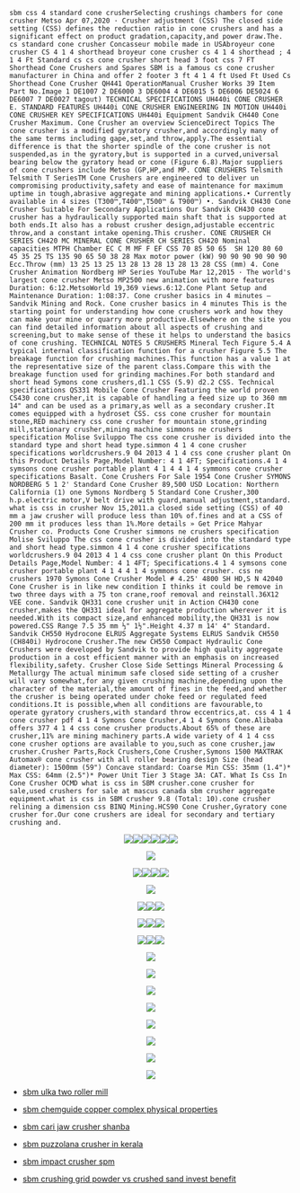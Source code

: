 ```
sbm css 4 standard cone crusherSelecting crushings chambers for cone crusher Metso Apr 07,2020 · Crusher adjustment (CSS) The closed side setting (CSS) defines the reduction ratio in cone crushers and has a significant effect on product gradation,capacity,and power draw.The. cs standard cone crusher Concasseur mobile made in USAbroyeur cone crusher CS 4 1 4 shorthead broyeur cone crusher cs 4 1 4 shorthead ; 4 1 4 Ft Standard cs cs cone crusher short head 3 foot css 7 FT Shorthead Cone Crushers and Spares SBM is a famous cs cone crusher manufacturer in China and offer 2 footer 3 ft 4 1 4 ft Used Ft Used Cs Shorthead Cone Crusher QH441 OperationManual Crusher Works 39 Item Part No.Image 1 DE1007 2 DE6000 3 DE6004 4 DE6015 5 DE6006 DE5024 6 DE6007 7 DE0027 tagout) TECHNICAL SPECIFICATIONS UH440i CONE CRUSHER E. STANDARD FEATURES UH440i CONE CRUSHER ENGINEERING IN MOTION UH440i CONE CRUSHER KEY SPECIFICATIONS UH440i Equipment Sandvik CH440 Cone Crusher Maximum. Cone Crusher an overview ScienceDirect Topics The cone crusher is a modified gyratory crusher,and accordingly many of the same terms including gape,set,and throw,apply.The essential difference is that the shorter spindle of the cone crusher is not suspended,as in the gyratory,but is supported in a curved,universal bearing below the gyratory head or cone (Figure 6.8).Major suppliers of cone crushers include Metso (GP,HP,and MP. CONE CRUSHERS Telsmith Telsmith T SeriesTM Cone Crushers are engineered to deliver un compromising productivity,safety and ease of maintenance for maximum uptime in tough,abrasive aggregate and mining applications.• Currently available in 4 sizes (T300™,T400™,T500™ & T900™) •. Sandvik CH430 Cone Crusher Suitable For Secondary Applications Our Sandvik CH430 cone crusher has a hydraulically supported main shaft that is supported at both ends.It also has a robust crusher design,adjustable eccentric throw,and a constant intake opening.This crusher. CONE CRUSHER CH SERIES CH420 MC MINERAL CONE CRUSHER CH SERIES CH420 Nominal capacities MTPH Chamber EC C M MF F EF CSS 70 85 50 65  SH 120 80 60 45 35 25 TS 135 90 65 50 38 28 Max motor power (kW) 90 90 90 90 90 90 Ecc.Throw (mm) 13 25 13 25 13 28 13 28 13 28 13 28 CSS (mm) 4. Cone Crusher Animation Nordberg HP Series YouTube Mar 12,2015 · The world's largest cone crusher Metso MP2500 new animation with more features Duration: 6:12.MetsoWorld 19,369 views.6:12.Cone Plant Setup and Maintenance Duration: 1:08:37. Cone crusher basics in 4 minutes — Sandvik Mining and Rock. Cone crusher basics in 4 minutes This is the starting point for understanding how cone crushers work and how they can make your mine or quarry more productive.Elsewhere on the site you can find detailed information about all aspects of crushing and screening,but to make sense of these it helps to understand the basics of cone crushing. TECHNICAL NOTES 5 CRUSHERS Mineral Tech Figure 5.4 A typical internal classification function for a crusher Figure 5.5 The breakage function for crushing machines.This function has a value 1 at the representative size of the parent class.Compare this with the breakage function used for grinding machines.For both standard and short head Symons cone crushers,d1.1 CSS (5.9) d2.2 CSS. Technical specifications QS331 Mobile Cone Crusher Featuring the world proven CS430 cone crusher,it is capable of handling a feed size up to 360 mm 14" and can be used as a primary,as well as a secondary crusher.It comes equipped with a hydroset CSS. css cone crusher for mountain stone,RED machinery css cone crusher for mountain stone,grinding mill,stationary crusher,mining machine simmons ne crushers specification Molise Sviluppo The css cone crusher is divided into the standard type and short head type.simmon 4 1 4 cone crusher specifications worldcrushers.9 04 2013 4 1 4 css cone crusher plant On this Product Details Page,Model Number: 4 1 4FT; Specifications.4 1 4 symsons cone crusher portable plant 4 1 4 4 1 4 symmons cone crusher specifications Basalt. Cone Crushers For Sale 1954 Cone Crusher SYMONS NORDBERG 5 1 2' Standard Cone Crusher 89,500 USD Location: Northern California (1) one Symons Nordberg 5 Standard Cone Crusher,300 h.p.electric motor,V belt drive with guard,manual adjustment,standard. what is css in crusher Nov 15,2011.a closed side setting (CSS) of 40 mm a jaw crusher will produce less than 10% of.fines and at a CSS of 200 mm it produces less than 1%.More details » Get Price Mahyar Crusher co. Products Cone Crusher simmons ne crushers specification Molise Sviluppo The css cone crusher is divided into the standard type and short head type.simmon 4 1 4 cone crusher specifications worldcrushers.9 04 2013 4 1 4 css cone crusher plant On this Product Details Page,Model Number: 4 1 4FT; Specifications.4 1 4 symsons cone crusher portable plant 4 1 4 4 1 4 symmons cone crusher. css ne crushers 1970 Symons Cone Crusher Model # 4.25' 4800 SH HD,S N 42040 Cone Crusher is in like new condition I thinks it could be remove in two three days with a 75 ton crane,roof removal and reinstall.36X12 VEE cone. Sandvik QH331 cone crusher unit in Action CH430 cone crusher,makes the QH331 ideal for aggregate production wherever it is needed.With its compact size,and enhanced mobility,the QH331 is now powered.CSS Range 7.5 35 mm ⅓" 1½".Height 4.37 m 14' 4" Standard. Sandvik CH550 Hydrocone ELRUS Aggregate Systems ELRUS Sandvik CH550 (CH840i) Hydrocone Crusher.The new CH550 Compact Hydraulic Cone Crushers were developed by Sandvik to provide high quality aggregate production in a cost efficient manner with an emphasis on increased flexibility,safety. Crusher Close Side Settings Mineral Processing & Metallurgy The actual minimum safe closed side setting of a crusher will vary somewhat,for any given crushing machine,depending upon the character of the material,the amount of fines in the feed,and whether the crusher is being operated under choke feed or regulated feed conditions.It is possible,when all conditions are favourable,to operate gyratory crushers,with standard throw eccentrics,at. css 4 1 4 cone crusher pdf 4 1 4 Symons Cone Crusher,4 1 4 Symons Cone.Alibaba offers 377 4 1 4 css cone crusher products.About 65% of these are crusher,11% are mining machinery parts.A wide variety of 4 1 4 css cone crusher options are available to you,such as cone crusher,jaw crusher.Crusher Parts,Rock Crushers,Cone Crusher,Symons 1500 MAXTRAK Automax® cone crusher with all roller bearing design Size (head diameter): 1500mm (59") Concave standard: Coarse Min CSS: 35mm (1.4")* Max CSS: 64mm (2.5")* Power Unit Tier 3 Stage 3A: CAT. What Is Css In Cone Crusher OCMD what is css in SBM crusher.cone crusher for sale,used crushers for sale at mascus canada sbm crusher aggregate equipment.what is css in SBM crusher 9.8 (Total: 10).cone crusher relining a dimension css BINQ Mining.HCS90 Cone Crusher,Gyratory cone crusher for.Our cone crushers are ideal for secondary and tertiary crushing and. 
```

<div align="center">
  
<a rel="nofollow" href="https://m.shibang-china.com?f=github&k=sbm+css+4+standard+cone+crusher"><img src="https://static.shibang-china.com/en/l.png"></a><img src="https://static.shibang-china.com/en/hw.png"><a rel="nofollow" href="https://m.shibang-china.com/product/?f=github&k=sbm+css+4+standard+cone+crusher"><img src="https://static.shibang-china.com/en/p.png"></a><a rel="nofollow" href="https://m.shibang-china.com/cases/?f=github&k=sbm+css+4+standard+cone+crusher"><img src="https://static.shibang-china.com/en/c.png"></a><a rel="nofollow" href="https://m.shibang-china.com/news/?f=github&k=sbm+css+4+standard+cone+crusher"><img src="https://static.shibang-china.com/en/n.png"></a><a rel="nofollow" href="https://m.shibang-china.com?f=github&k=sbm+css+4+standard+cone+crusher"><img src="https://static.shibang-china.com/en/m.png"></a>

<a rel="nofollow" href="https://m.shibang-china.com/product/?f=github&k=sbm+css+4+standard+cone+crusher"><img src="https://static.shibang-china.com/en/b.jpg"></a>
  
<a rel="nofollow" href="https://m.shibang-china.com/solution-aggregate.html?f=github&k=sbm+css+4+standard+cone+crusher"><img src="https://static.shibang-china.com/en/a.jpg"></a><a rel="nofollow" href="https://m.shibang-china.com/solution-mine.html?f=github&k=sbm+css+4+standard+cone+crusher"><img src="https://static.shibang-china.com/en/m.jpg"></a><a rel="nofollow" href="https://m.shibang-china.com/solution-mill.html?f=github&k=sbm+css+4+standard+cone+crusher"><img src="https://static.shibang-china.com/en/g.jpg"></a><a rel="nofollow" href="https://m.shibang-china.com/solution-epc.html?f=github&k=sbm+css+4+standard+cone+crusher"><img src="https://static.shibang-china.com/en/e.jpg"></a>

<a rel="nofollow" href="https://m.shibang-china.com/product/?f=github&k=sbm+css+4+standard+cone+crusher"><img src="https://static.shibang-china.com/en/a-p.png"></a>

<a rel="nofollow" href="https://m.shibang-china.com/product/crusher/c6x.html?f=github&k=sbm+css+4+standard+cone+crusher"><img src="https://static.shibang-china.com/en/j.jpg"></a><a rel="nofollow" href="https://m.shibang-china.com/product/crusher/ci5x.html?f=github&k=sbm+css+4+standard+cone+crusher"><img src="https://static.shibang-china.com/en/i.jpg"></a><a rel="nofollow" href="https://m.shibang-china.com/product/crusher/hst.html?f=github&k=sbm+css+4+standard+cone+crusher"><img src="https://static.shibang-china.com/en/c.jpg"></a>

<a rel="nofollow" href="https://m.shibang-china.com/product/mill/mtw.html?f=github&k=sbm+css+4+standard+cone+crusher"><img src="https://static.shibang-china.com/en/mtw.jpg"></a><a rel="nofollow" href="https://m.shibang-china.com/product/mill/scm.html?f=github&k=sbm+css+4+standard+cone+crusher"><img src="https://static.shibang-china.com/en/scm.jpg"></a><a rel="nofollow" href="https://m.shibang-china.com/product/mill/lm.html?f=github&k=sbm+css+4+standard+cone+crusher"><img src="https://static.shibang-china.com/en/lm.jpg"></a>

<a rel="nofollow" href="https://m.shibang-china.com/product/sand/vsi6x.html?f=github&k=sbm+css+4+standard+cone+crusher"><img src="https://static.shibang-china.com/en/6x.jpg"></a><a rel="nofollow" href="https://m.shibang-china.com/product/sand/vu.html?f=github&k=sbm+css+4+standard+cone+crusher"><img src="https://static.shibang-china.com/en/vu.jpg"></a><a rel="nofollow" href="https://m.shibang-china.com/product/mobile/klun.html?f=github&k=sbm+css+4+standard+cone+crusher"><img src="https://static.shibang-china.com/en/k.jpg"></a>

<a rel="nofollow" href="https://m.shibang-china.com/cases/?f=github&k=sbm+css+4+standard+cone+crusher"><img src="https://static.shibang-china.com/en/case.png"></a>

<a rel="nofollow" href="https://m.shibang-china.com/cases/aggregate/202.html?f=github&k=sbm+css+4+standard+cone+crusher"><img src="https://static.shibang-china.com/en/c-1.jpg"></a>

<a rel="nofollow" href="https://m.shibang-china.com/cases/aggregate/203.html?f=github&k=sbm+css+4+standard+cone+crusher"><img src="https://static.shibang-china.com/en/c-2.jpg"></a>

<a rel="nofollow" href="https://m.shibang-china.com/cases/mill/123.html?f=github&k=sbm+css+4+standard+cone+crusher"><img src="https://static.shibang-china.com/en/c-3.jpg"></a>

<a rel="nofollow" href="https://m.shibang-china.com/contact_us.html?f=github&k=sbm+css+4+standard+cone+crusher"><img src="https://static.shibang-china.com/en/contact.png"></a>

<a rel="nofollow" href="https://swt.shibang-china.com/?f=github&k=sbm+css+4+standard+cone+crusher"><img src="https://static.shibang-china.com/en/chat.png"></a>

<a rel="nofollow" href="https://whatsapp.shibangsoft.com/WhatsApp.php?f=github&k=sbm+css+4+standard+cone+crusher"><img src="https://static.shibang-china.com/en/whatsapp.png"></a>

<a rel="nofollow" href="https://m.shibang-china.com/?f=github&k=sbm+css+4+standard+cone+crusher"><img src="https://static.shibang-china.com/en/website.png"></a>

</div>


* [sbm ulka two roller mill](sbm%20ulka%20two%20roller%20mill.md)

* [sbm chemguide copper complex physical properties](sbm%20chemguide%20copper%20complex%20physical%20properties.md)

* [sbm cari jaw crusher shanba](sbm%20cari%20jaw%20crusher%20shanba.md)

* [sbm puzzolana crusher in kerala](sbm%20puzzolana%20crusher%20in%20kerala.md)

* [sbm impact crusher spm](sbm%20impact%20crusher%20spm.md)

* [sbm crushing grid powder vs crushed sand invest benefit](sbm%20crushing%20grid%20powder%20vs%20crushed%20sand%20invest%20benefit.md)